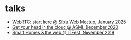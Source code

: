 # talks

- [WebRTC: start here @ Sibiu Web Meetup, January 2025](./sibiu-web-meetup/)
- [Get your head in the cloud @ ASMI, December 2020](./workshop-asmi/)
- [Smart Homes & the web @ ITFest, November 2019](./workshop-itfest/)
